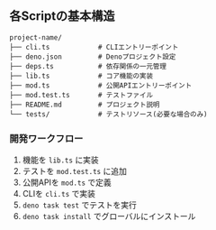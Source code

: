 ## 各Scriptの基本構造

```plaintext
project-name/
├── cli.ts            # CLIエントリーポイント
├── deno.json         # Denoプロジェクト設定
├── deps.ts           # 依存関係の一元管理
├── lib.ts            # コア機能の実装
├── mod.ts            # 公開APIエントリーポイント
├── mod.test.ts       # テストファイル
├── README.md         # プロジェクト説明
└── tests/            # テストリソース(必要な場合のみ)
```

### 開発ワークフロー

1. 機能を `lib.ts` に実装
2. テストを `mod.test.ts` に追加
3. 公開APIを `mod.ts` で定義
4. CLIを `cli.ts` で実装
5. `deno task test` でテストを実行
6. `deno task install` でグローバルにインストール
